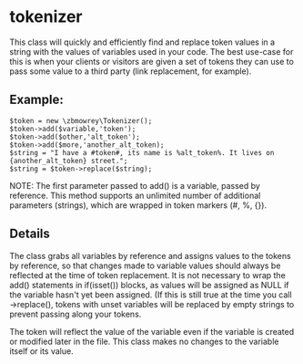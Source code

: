 # tokenizer

This class will quickly and efficiently find and replace token values in a string with the values of variables
used in your code. The best use-case for this is when your clients or visitors are given a set of tokens they
can use to pass some value to a third party (link replacement, for example).

## Example:

    $token = new \zbmowrey\Tokenizer();
    $token->add($variable,'token');
    $token->add($other,'alt_token');
    $token->add($more,'another_alt_token);
    $string = "I have a #token#, its name is %alt_token%. It lives on {another_alt_token} street.";
    $string = $token->replace($string);

NOTE: The first parameter passed to add() is a variable, passed by reference. This method supports an unlimited 
number of additional parameters (strings), which are wrapped in token markers (#, %, {}).
    
## Details

The class grabs all variables by reference and assigns values to the tokens by reference, so that changes made to
variable values should always be reflected at the time of token replacement. It is not necessary to wrap the add()
statements in if(isset()) blocks, as values will be assigned as NULL if the variable hasn't yet been assigned. (If
this is still true at the time you call ->replace(), tokens with unset variables will be replaced by empty strings
to prevent passing along your tokens.

The token will reflect the value of the variable even if the variable is created or modified later in the file.
This class makes no changes to the variable itself or its value.
